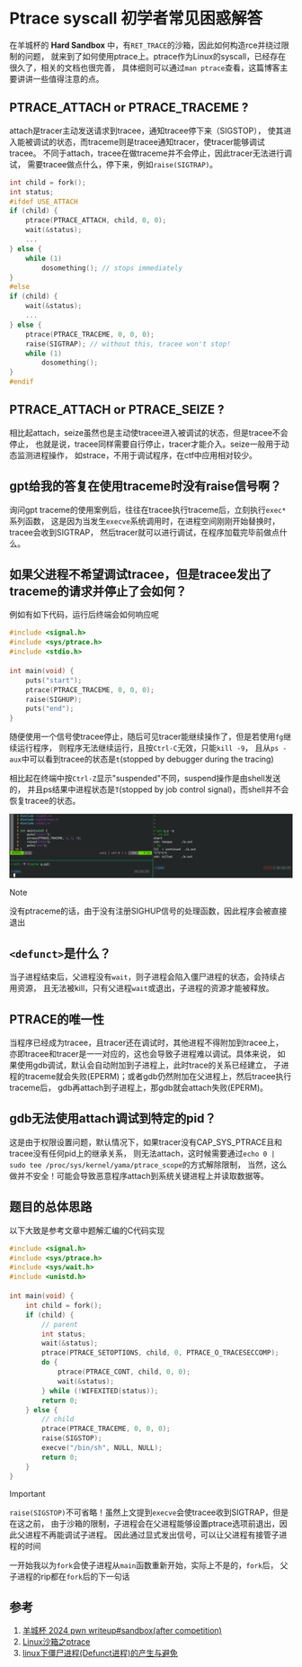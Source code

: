 # Ptrace syscall 初学者常见困惑解答

在羊城杯的 **Hard Sandbox** 中，有`RET_TRACE`的沙箱，因此如何构造rce并绕过限制的问题，
就来到了如何使用ptrace上。ptrace作为Linux的syscall，已经存在很久了，相关的文档也很完善，
具体细则可以通过`man ptrace`查看，这篇博客主要讲讲一些值得注意的点。

## PTRACE_ATTACH or PTRACE_TRACEME ?

attach是tracer主动发送请求到tracee，通知tracee停下来（SIGSTOP），
使其进入能被调试的状态，而traceme则是tracee通知tracer，使tracer能够调试tracee。
不同于attach，tracee在做traceme并不会停止，因此tracer无法进行调试，
需要tracee做点什么，停下来，例如`raise(SIGTRAP)`。

```c
int child = fork();
int status;
#ifdef USE_ATTACH
if (child) {
    ptrace(PTRACE_ATTACH, child, 0, 0);
    wait(&status);
    ...
} else {
    while (1)
        dosomething(); // stops immediately
}
#else
if (child) {
    wait(&status);
    ...
} else {
    ptrace(PTRACE_TRACEME, 0, 0, 0);
    raise(SIGTRAP); // without this, tracee won't stop!
    while (1)
        dosomething();
}
#endif
```

## PTRACE_ATTACH or PTRACE_SEIZE ?

相比起attach，seize虽然也是主动使tracee进入被调试的状态，但是tracee不会停止，
也就是说，tracee同样需要自行停止，tracer才能介入。seize一般用于动态监测进程操作，
如strace，不用于调试程序，在ctf中应用相对较少。

## gpt给我的答复在使用traceme时没有raise信号啊？

询问gpt traceme的使用案例后，往往在tracee执行traceme后，立刻执行`exec*`系列函数，
这是因为当发生`execve`系统调用时，在进程空间刚刚开始替换时，tracee会收到SIGTRAP，
然后tracer就可以进行调试，在程序加载完毕前做点什么。

## 如果父进程不希望调试tracee，但是tracee发出了traceme的请求并停止了会如何？

例如有如下代码，运行后终端会如何响应呢

```c
#include <signal.h>
#include <sys/ptrace.h>
#include <stdio.h>

int main(void) {
    puts("start");
    ptrace(PTRACE_TRACEME, 0, 0, 0);
    raise(SIGHUP);
    puts("end");
}
```

随便使用一个信号使tracee停止，随后可见tracer能继续操作了，但是若使用`fg`继续运行程序，
则程序无法继续运行，且按`Ctrl-C`无效，只能`kill -9`，
且从`ps -aux`中可以看到tracee的状态是`t`(stopped by debugger during the tracing)

相比起在终端中按`Ctrl-Z`显示"suspended"不同，suspend操作是由shell发送的，
并且ps结果中进程状态是`T`(stopped by job control signal)，而shell并不会恢复tracee的状态。

![tracerZsh](assets/tracerZsh.png)

> [!NOTE]
> 没有ptraceme的话，由于没有注册SIGHUP信号的处理函数，因此程序会被直接退出

## `<defunct>`是什么？

当子进程结束后，父进程没有`wait`，则子进程会陷入僵尸进程的状态，会持续占用资源，
且无法被kill，只有父进程`wait`或退出，子进程的资源才能被释放。

## PTRACE的唯一性

当程序已经成为tracee，且tracer还在调试时，其他进程不得附加到tracee上，
亦即tracee和tracer是一一对应的，这也会导致子进程难以调试。具体来说，
如果使用gdb调试，默认会自动附加到子进程上，此时trace的关系已经建立，
子进程的traceme就会失败(EPERM)；或者gdb仍然附加在父进程上，然后tracee执行traceme后，
gdb再attach到子进程上，那gdb就会attach失败(EPERM)。

## gdb无法使用attach调试到特定的pid？

这是由于权限设置问题，默认情况下，如果tracer没有CAP_SYS_PTRACE且和tracee没有任何pid上的继承关系，
则无法attach，这时候需要通过`echo 0 | sudo tee /proc/sys/kernel/yama/ptrace_scope`的方式解除限制，
当然，这么做并不安全！可能会导致恶意程序attach到系统关键进程上并读取数据等。

## 题目的总体思路

以下大致是参考文章中题解汇编的C代码实现

```c
#include <signal.h>
#include <sys/ptrace.h>
#include <sys/wait.h>
#include <unistd.h>

int main(void) {
    int child = fork();
    if (child) {
        // parent
        int status;
        wait(&status);
        ptrace(PTRACE_SETOPTIONS, child, 0, PTRACE_O_TRACESECCOMP);
        do {
            ptrace(PTRACE_CONT, child, 0, 0);
            wait(&status);
        } while (!WIFEXITED(status));
        return 0;
    } else {
        // child
        ptrace(PTRACE_TRACEME, 0, 0, 0);
        raise(SIGSTOP);
        execve("/bin/sh", NULL, NULL);
        return 0;
    }
}
```

> [!IMPORTANT]
> `raise(SIGSTOP)`不可省略！虽然上文提到`execve`会使tracee收到SIGTRAP，但是在这之前，
> 由于沙箱的限制，子进程会在父进程能够设置ptrace选项前退出，因此父进程不再能调试子进程。
> 因此通过显式发出信号，可以让父进程有接管子进程的时间
>
> 一开始我以为`fork`会使子进程从`main`函数重新开始，实际上不是的，`fork`后，
> 父子进程的rip都在`fork`后的下一句话

## 参考

1. [羊城杯 2024 pwn writeup#sandbox(after competition)](https://qanux.github.io/2024/08/28/%E7%BE%8A%E5%9F%8E%E6%9D%AF%202024%20pwn%20writeup/index.html#sandbox-after-competition)
2. [Linux沙箱之ptrace](https://blog-archive.betamao.me/2019/02/02/Linux%E6%B2%99%E7%AE%B1%E4%B9%8Bptrace/)
3. [linux下僵尸进程(Defunct进程)的产生与避免](https://zhuanlan.zhihu.com/p/356414911)
